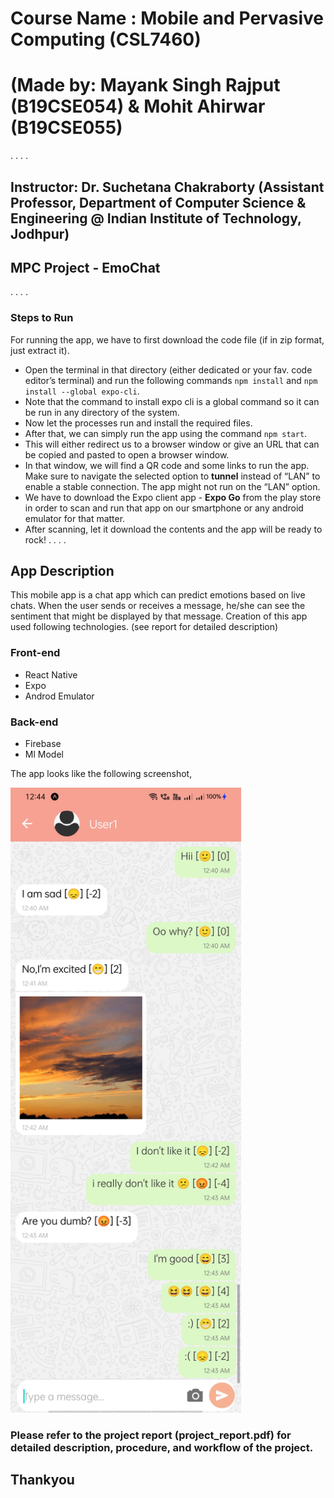 # Course Name : Mobile and Pervasive Computing (CSL7460)
# (Made by: Mayank Singh Rajput (B19CSE054) & Mohit Ahirwar (B19CSE055)
.
.
.
.
## Instructor: Dr. Suchetana Chakraborty (Assistant Professor, Department of Computer Science & Engineering @ Indian Institute of Technology, Jodhpur)

## MPC Project - EmoChat
.
.
.
.
### Steps to Run
For running the app, we have to first download the code file (if in zip format, just extract it).
* Open the terminal in that directory (either dedicated or your fav. code editor’s terminal) and run the following commands ```npm install``` and ```npm install --global expo-cli```.
* Note that the command to install expo cli is a global command so it can be run in any directory of the system.
* Now let the processes run and install the required files.
* After that, we can simply run the app using the command ```npm start```.
* This will either redirect us to a browser window or give an URL that can be copied and pasted to open a browser window.
* In that window, we will find a QR code and some links to run the app. Make sure to navigate the selected option to **tunnel** instead of “LAN” to enable a stable connection. The app might not run on the “LAN” option.
* We have to download the Expo client app - **Expo Go** from the play store in order to scan and run that app on our smartphone or any android emulator for that matter.
* After scanning, let it download the contents and the app will be ready to rock!
.
.
.
.
## App Description

This mobile app is a chat app which can predict emotions based on live chats. When the user sends or receives a message, he/she can see the sentiment that might be displayed by that message.
Creation of this app used following technologies. (see report for detailed description)

### Front-end
* React Native
* Expo
* Androd Emulator

### Back-end
* Firebase
* Ml Model

The app looks like the following screenshot,

<!-- ![image](https://github.com/mynk-rjpt/emo-chat/blob/main/screenshots/Chats.png) -->
<img src="https://github.com/mynk-rjpt/emo-chat/blob/main/screenshots/Chats.png" height="1000">

### Please refer to the project report (project_report.pdf) for detailed description, procedure, and workflow of the project.

## Thankyou
